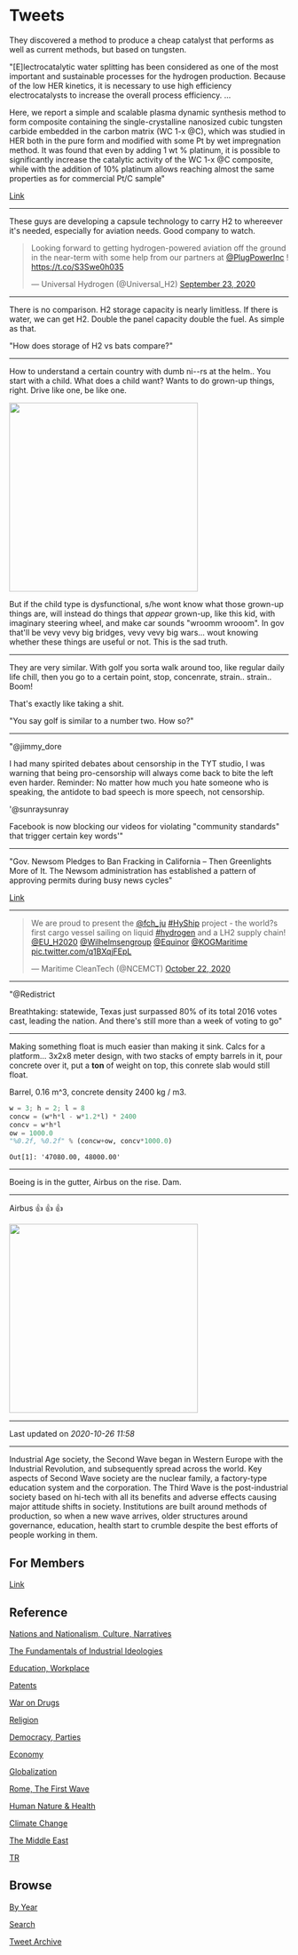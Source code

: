 # Tweets

They discovered a method to produce a cheap catalyst that performs as
well as current methods, but based on tungsten.

"[E]lectrocatalytic water splitting has been considered as one of the
most important and sustainable processes for the hydrogen
production. Because of the low HER kinetics, it is necessary to use
high efficiency electrocatalysts to increase the overall process
efficiency. ...

Here, we report a simple and scalable plasma dynamic synthesis method
to form composite containing the single-crystalline nanosized cubic
tungsten carbide embedded in the carbon matrix (WC 1-x @C), which was
studied in HER both in the pure form and modified with some Pt by wet
impregnation method. It was found that even by adding 1 wt % platinum,
it is possible to significantly increase the catalytic activity of the
WC 1-x @C composite, while with the addition of 10% platinum allows
reaching almost the same properties as for commercial Pt/C sample"

[Link](https://www.sciencedirect.com/science/article/abs/pii/S0925838820314791)

---

These guys are developing a capsule technology to carry H2 to
whereever it's needed, especially for aviation needs. Good company to watch. 

<blockquote class="twitter-tweet"><p lang="en" dir="ltr">Looking forward to getting hydrogen-powered aviation off the ground in the near-term with some help from our partners at <a href="https://twitter.com/PlugPowerInc?ref_src=twsrc%5Etfw">@PlugPowerInc</a> ! <a href="https://t.co/S3Swe0h035">https://t.co/S3Swe0h035</a></p>&mdash; Universal Hydrogen (@Universal_H2) <a href="https://twitter.com/Universal_H2/status/1308820927682162688?ref_src=twsrc%5Etfw">September 23, 2020</a></blockquote> <script async src="https://platform.twitter.com/widgets.js" charset="utf-8"></script>

---

There is no comparison. H2 storage capacity is nearly limitless. If
there is water, we can get H2. Double the panel capacity double the
fuel. As simple as that.

"How does storage of H2 vs bats compare?"

---


How to understand a certain country with dumb ni--rs at the helm..
You start with a child. What does a child want? Wants to do grown-up
things, right. Drive like one, be like one.

<img width="340" src="https://cdn.cdnparenting.com/articles/2018/04/578115136-H.jpg"/>

But if the child type is dysfunctional, s/he wont know what those
grown-up things are, will instead do things that *appear* grown-up,
like this kid, with imaginary steering wheel, and make car sounds
"wroomm wrooom". In gov that'll be vevy vevy big bridges, vevy vevy
big wars... wout knowing whether these things are useful or not. This
is the sad truth.

---

They are very similar. With golf you sorta walk around too, like
regular daily life chill, then you go to a certain point, stop,
concenrate, strain.. strain.. Boom!

That's exactly like taking a shit.

"You say golf is similar to a number two. How so?"

---

"@jimmy_dore

I had many spirited debates about censorship in the TYT studio, I was
warning that being pro-censorship will always come back to bite the
left even harder. Reminder: No matter how much you hate someone who is
speaking, the antidote to bad speech is more speech, not censorship.

'@sunraysunray

Facebook is now blocking our videos for violating "community
standards" that trigger certain key words'"

---

"Gov. Newsom Pledges to Ban Fracking in California – Then Greenlights
More of It. The Newsom administration has established a pattern of
approving permits during busy news cycles"

[Link](https://capitalandmain.com/gov-newsom-pledges-to-ban-fracking-california-then-greenlights-more-1023)

---

<blockquote class="twitter-tweet"><p lang="en" dir="ltr">We are proud to present the <a href="https://twitter.com/fch_ju?ref_src=twsrc%5Etfw">@fch_ju</a> <a href="https://twitter.com/hashtag/HyShip?src=hash&amp;ref_src=twsrc%5Etfw">#HyShip</a> project - the world?s first cargo vessel sailing on liquid <a href="https://twitter.com/hashtag/hydrogen?src=hash&amp;ref_src=twsrc%5Etfw">#hydrogen</a> and a LH2 supply chain! <a href="https://twitter.com/EU_H2020?ref_src=twsrc%5Etfw">@EU_H2020</a> <a href="https://twitter.com/Wilhelmsengroup?ref_src=twsrc%5Etfw">@Wilhelmsengroup</a> <a href="https://twitter.com/Equinor?ref_src=twsrc%5Etfw">@Equinor</a> <a href="https://twitter.com/KOGMaritime?ref_src=twsrc%5Etfw">@KOGMaritime</a> <a href="https://t.co/q1BXqjFEpL">pic.twitter.com/q1BXqjFEpL</a></p>&mdash; Maritime CleanTech (@NCEMCT) <a href="https://twitter.com/NCEMCT/status/1319231361669042176?ref_src=twsrc%5Etfw">October 22, 2020</a></blockquote> <script async src="https://platform.twitter.com/widgets.js" charset="utf-8"></script>

---

"@Redistrict

Breathtaking: statewide, Texas just surpassed 80% of its total 2016
votes cast, leading the nation. And there's still more than a week of
voting to go"

---

Making something float is much easier than making it sink. Calcs for a
platform... 3x2x8 meter design, with two stacks of empty barrels in
it, pour concrete over it, put a **ton** of weight on top, this
conrete slab would still float. 

Barrel, 0.16 m^3, concrete density 2400 kg / m3.

```python
w = 3; h = 2; l = 8
concw = (w*h*l - w*1.2*l) * 2400
concv = w*h*l
ow = 1000.0
"%0.2f, %0.2f" % (concw+ow, concv*1000.0)
```

```text
Out[1]: '47080.00, 48000.00'
```

---

Boeing is in the gutter, Airbus on the rise. Dam.

---

Airbus 👍 👍 👍 

<img width="340" src="https://pbs.twimg.com/media/EicHhl2XYAAPSsk?format=jpg&name=small"/>

---

Last updated on *2020-10-26 11:58*

---


Industrial Age society, the Second Wave began in Western Europe with
the Industrial Revolution, and subsequently spread across the
world. Key aspects of Second Wave society are the nuclear family, a
factory-type education system and the corporation. The Third Wave is
the post-industrial society based on hi-tech with all its benefits and
adverse effects causing major attitude shifts in society. Institutions
are built around methods of production, so when a new wave arrives,
older structures around governance, education, health start to crumble
despite the best efforts of people working in them.

## For Members

[Link](https://thirdwave-members.herokuapp.com)

## Reference

[Nations and Nationalism, Culture, Narratives](/2013/02/nations-and-nationalism.md)

[The Fundamentals of Industrial Ideologies](/2011/04/fundamentals-of-industrial-ideologies.md)

[Education, Workplace](2017/09/education-workplace.md)

[Patents](/2018/09/patents.md)

[War on Drugs](/2019/11/war-on-drugs.md)

[Religion](/2015/04/god-religion.md)

[Democracy, Parties](/2016/11/democracy.md)

[Economy](/2018/05/economy.md)

[Globalization](/2018/09/globalization.md)

[Rome, The First Wave](/2017/12/rome.md)

[Human Nature & Health](/2020/07/human-nature.md)

[Climate Change](/2018/12/climate.md)

[The Middle East](/2019/07/middleeast.md)

[TR](../tr)

## Browse

[By Year](years.md)

[Search](search.html)

[Tweet Archive](/tweets/README.md)



